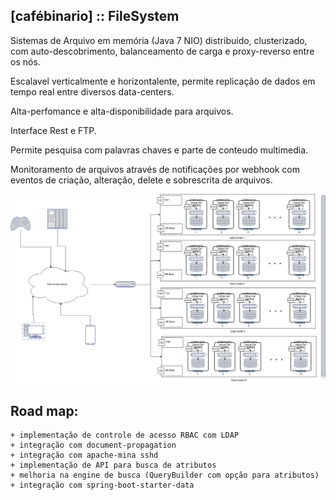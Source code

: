 ## [cafébinario] :: FileSystem

Sistemas de Arquivo em memória (Java 7 NIO) distribuido, clusterizado, com auto-descobrimento, balanceamento de carga e proxy-reverso entre os nós.

Escalavel verticalmente e horizontalente, permite replicação de dados em tempo real entre diversos data-centers.

Alta-perfomance e alta-disponibilidade para arquivos.

Interface Rest e FTP.

Permite pesquisa com palavras chaves e parte de conteudo multimedia.

Monitoramento de arquivos através de notificações por webhook com eventos de criação, alteração, delete e sobrescrita de arquivos.

![Optional Text](cafebinario_vfs.png)


## Road map:

	+ implementação de controle de acesso RBAC com LDAP
	+ integração com document-propagation
	+ integração com apache-mina sshd
	+ implementação de API para busca de atributos
	+ melhoria na engine de busca (QueryBuilder com opção para atributos)
	+ integração com spring-boot-starter-data
	
